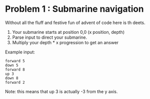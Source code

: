 # Problem 1 : Submarine navigation

Without all the fluff and festive fun of advent of code here is th deets.

1. Your submarine starts at position 0,0 (x position, depth)
1. Parse input to direct your submarine.
1. Multiply your depth \* x progression to get an answer

Example input:

```
forward 5
down 5
forward 8
up 3
down 8
forward 2
```

Note: this means that up 3 is actually -3 from the y axis.
